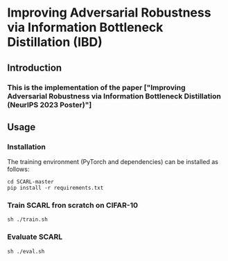 
# Improving Adversarial Robustness via Information Bottleneck Distillation (IBD)

## Introduction
### This is the implementation of the paper ["Improving Adversarial Robustness via Information Bottleneck Distillation (NeurIPS 2023 Poster)"]

## Usage
### Installation
The training environment (PyTorch and dependencies) can be installed as follows:
```
cd SCARL-master
pip install -r requirements.txt
```
### Train SCARL fron scratch on CIFAR-10
```
sh ./train.sh
```
### Evaluate SCARL
```
sh ./eval.sh
```
